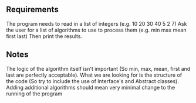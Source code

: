## Requirements
The program needs to read in a list of integers (e.g. 10 20 30 40 5 2 7)
Ask the user for a list of algorithms to use to process them (e.g. min max mean first last)
Then print the results.

## Notes
The logic of the algorithm itself isn't important (So min, max, mean, first and last are perfectly acceptable).
What we are looking for is the structure of the code (So try to include the use of Interface's and Abstract classes). Adding additional algorithms should mean very minimal change to the running of the program

